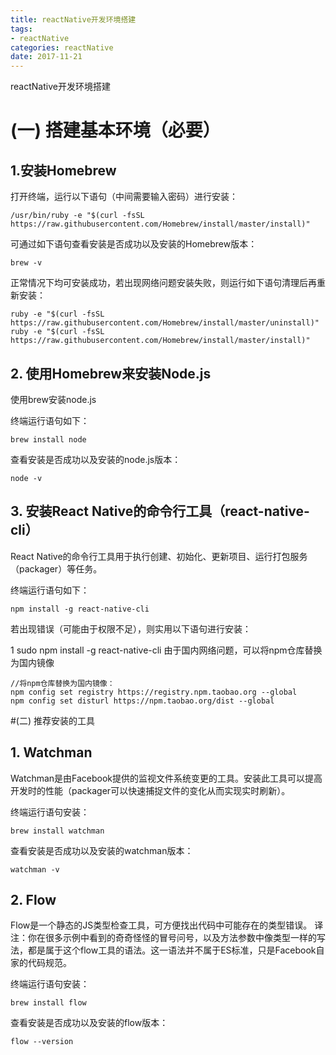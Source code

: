 ```yaml
---
title: reactNative开发环境搭建
tags: 
- reactNative
categories: reactNative
date: 2017-11-21
---
```


reactNative开发环境搭建

# (一) 搭建基本环境（必要）

## 1.安装Homebrew

打开终端，运行以下语句（中间需要输入密码）进行安装：

```
/usr/bin/ruby -e "$(curl -fsSL https://raw.githubusercontent.com/Homebrew/install/master/install)"
```
可通过如下语句查看安装是否成功以及安装的Homebrew版本：

```
brew -v
```
正常情况下均可安装成功，若出现网络问题安装失败，则运行如下语句清理后再重新安装：

```
ruby -e "$(curl -fsSL https://raw.githubusercontent.com/Homebrew/install/master/uninstall)"
ruby -e "$(curl -fsSL https://raw.githubusercontent.com/Homebrew/install/master/install)"
```

## 2. 使用Homebrew来安装Node.js

使用brew安装node.js

终端运行语句如下：

```
brew install node
```
查看安装是否成功以及安装的node.js版本：

```
node -v
```

## 3. 安装React Native的命令行工具（react-native-cli）


React Native的命令行工具用于执行创建、初始化、更新项目、运行打包服务（packager）等任务。

终端运行语句如下：

```
npm install -g react-native-cli
```
若出现错误（可能由于权限不足），则实用以下语句进行安装：

1
sudo npm install -g react-native-cli
由于国内网络问题，可以将npm仓库替换为国内镜像

```
//将npm仓库替换为国内镜像：
npm config set registry https://registry.npm.taobao.org --global
npm config set disturl https://npm.taobao.org/dist --global
```

#(二) 推荐安装的工具

## 1. Watchman

Watchman是由Facebook提供的监视文件系统变更的工具。安装此工具可以提高开发时的性能（packager可以快速捕捉文件的变化从而实现实时刷新）。

终端运行语句安装：

```
brew install watchman
```
查看安装是否成功以及安装的watchman版本：

```
watchman -v
```

## 2. Flow

Flow是一个静态的JS类型检查工具，可方便找出代码中可能存在的类型错误。
译注：你在很多示例中看到的奇奇怪怪的冒号问号，以及方法参数中像类型一样的写法，都是属于这个flow工具的语法。这一语法并不属于ES标准，只是Facebook自家的代码规范。

终端运行语句安装：

```
brew install flow
```
查看安装是否成功以及安装的flow版本：

```
flow --version
```
